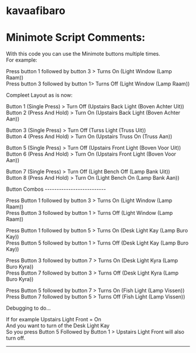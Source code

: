 # kavaafibaro

# Minimote Script Comments:

With this code you can use the Minimote buttons multiple times.<br />
For example:

Press button 1 followed by button 3 > Turns On (Light Window (Lamp Raam))<br />
Press button 3 followed by button 1> Turns Off (Light Window (Lamp Raam))<br />

Compleet Layout as is now:

Button 1 (Single Press) > Turn Off (Upstairs Back Light (Boven Achter Uit))<br />
Button 2 (Press And Hold) > Turn On (Upstairs Back Light (Boven Achter Aan))<br />

Button 3 (Single Press) > Turn Off (Turss Light (Truss Uit))<br />
Button 4 (Press And Hold) > Turn On (Upstairs Truss On (Truss Aan))<br />

Button 5 (Single Press) > Turn Off (Upstairs Front Light (Boven Voor Uit))<br />
Button 6 (Press And Hold) > Turn On (Upstairs Front Light (Boven Voor Aan))<br />

Button 7 (Single Press) > Turn Off (Light Bench Off (Lamp Bank Uit))<br />
Button 8 (Press And Hold) > Turn On (Light Bench On (Lamp Bank Aan))<br />

Button Combos --------------------------

Press Button 1 followed by button 3 > Turns On (Light Window (Lamp Raam))<br />
Press Button 3 followed by button 1 > Turns Off (Light Window (Lamp Raam))<br />

Press Button 1 followed by button 5 > Turns On (Desk Light Kay (Lamp Buro Kay))<br />
Press Button 5 followed by button 1 > Turns Off (Desk Light Kay (Lamp Buro Kay))<br />

Press Button 3 followed by button 7 > Turns On (Desk Light Kyra (Lamp Buro Kyra))<br />
Press Button 7 followed by button 3 > Turns Off (Desk Light Kyra (Lamp Buro Kyra))<br />

Press Button 5 followed by button 7 > Turns On (Fish Light (Lamp Vissen))<br />
Press Button 7 followed by button 5 > Turns Off (Fish Light (Lamp Vissen))<br />

Debugging to do... 

If for example Upstairs Light Front = On<br />
And you want to turn of the Desk Light Kay<br />
So you press Button 5 Followed by Button 1 > Upstairs Light Front will also turn off.<br />

------------------------------------------------------------------------------------------------------------------

